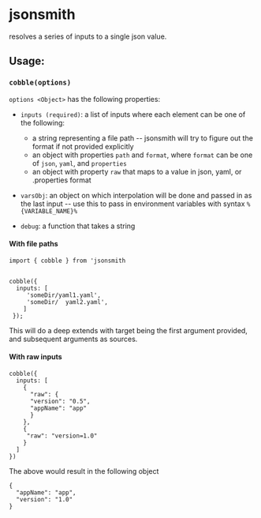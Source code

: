 # jsonsmith

resolves a series of inputs to a single json value.

## Usage:

### `cobble(options)`
`options <Object>` has the following properties:
  
- `inputs (required)`: a list of inputs where each element can be one of the following:
  - a string representing a file path -- jsonsmith will try to figure out the format if not provided explicitly
  - an object with properties `path` and `format`, where `format` can be one of `json`, `yaml`, and `properties`
  - an object with property `raw` that maps to a value in json, yaml, or .properties format

- `varsObj`: an object on which interpolation will be done and passed in as the last input -- use this to pass in environment variables with syntax `%{VARIABLE_NAME}%`


- `debug`: a function that takes a string

#### With file paths
```
import { cobble } from 'jsonsmith


cobble({
  inputs: [
     'someDir/yaml1.yaml',
     'someDir/	yaml2.yaml',
    ]
 });
```
This will do a deep extends with target being the first argument provided, and subsequent arguments as sources.

#### With raw inputs
```
cobble({
  inputs: [
    {
      "raw": {
      "version": "0.5",
      "appName": "app"
      }
    },
    {
     "raw": "version=1.0"
    }
  ]
})
```
The above would result in the following object
```
{
  "appName": "app",
  "version": "1.0"
}
```
